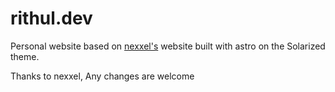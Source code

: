 # rithul.dev

Personal website based on [nexxel's](https://github.com/nexxeln/nexxel.dev) website built with astro on the Solarized theme.

Thanks to nexxel, Any changes are welcome